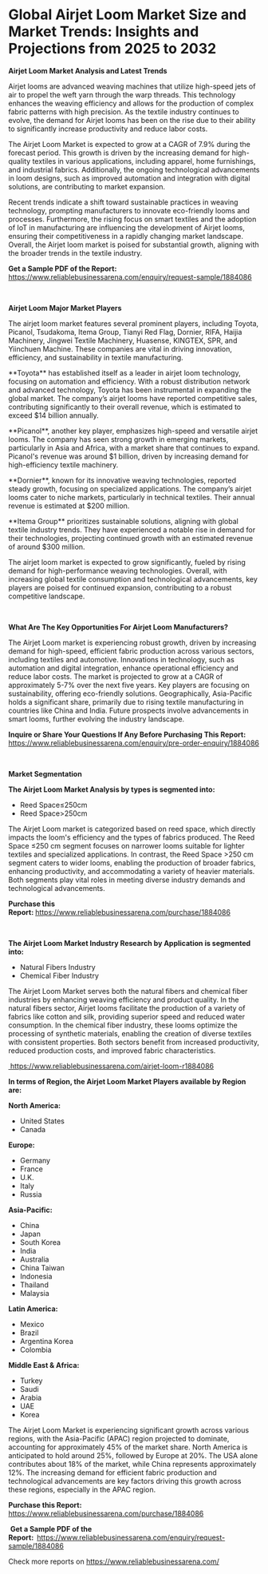 <p><h1>Global Airjet Loom Market Size and Market Trends: Insights and Projections from 2025 to 2032</h1></p><p><strong>Airjet Loom Market Analysis and Latest Trends</strong></p>
<p><p>Airjet looms are advanced weaving machines that utilize high-speed jets of air to propel the weft yarn through the warp threads. This technology enhances the weaving efficiency and allows for the production of complex fabric patterns with high precision. As the textile industry continues to evolve, the demand for Airjet looms has been on the rise due to their ability to significantly increase productivity and reduce labor costs.</p><p>The Airjet Loom Market is expected to grow at a CAGR of 7.9% during the forecast period. This growth is driven by the increasing demand for high-quality textiles in various applications, including apparel, home furnishings, and industrial fabrics. Additionally, the ongoing technological advancements in loom designs, such as improved automation and integration with digital solutions, are contributing to market expansion. </p><p>Recent trends indicate a shift toward sustainable practices in weaving technology, prompting manufacturers to innovate eco-friendly looms and processes. Furthermore, the rising focus on smart textiles and the adoption of IoT in manufacturing are influencing the development of Airjet looms, ensuring their competitiveness in a rapidly changing market landscape. Overall, the Airjet loom market is poised for substantial growth, aligning with the broader trends in the textile industry.</p></p>
<p><strong>Get a Sample PDF of the Report:&nbsp;</strong> <a href="https://www.reliablebusinessarena.com/enquiry/request-sample/1884086?utm_campaign=2991&utm_medium=2&utm_source=Github&utm_content=ia&utm_term=10042025&utm_id=airjet-loom">https://www.reliablebusinessarena.com/enquiry/request-sample/1884086</a></p>
<p>&nbsp;</p>
<p><strong>Airjet Loom Major Market Players</strong></p>
<p><p>The airjet loom market features several prominent players, including Toyota, Picanol, Tsudakoma, Itema Group, Tianyi Red Flag, Dornier, RIFA, Haijia Machinery, Jingwei Textile Machinery, Huasense, KINGTEX, SPR, and Yiinchuen Machine. These companies are vital in driving innovation, efficiency, and sustainability in textile manufacturing.</p><p>**Toyota** has established itself as a leader in airjet loom technology, focusing on automation and efficiency. With a robust distribution network and advanced technology, Toyota has been instrumental in expanding the global market. The company’s airjet looms have reported competitive sales, contributing significantly to their overall revenue, which is estimated to exceed $14 billion annually.</p><p>**Picanol**, another key player, emphasizes high-speed and versatile airjet looms. The company has seen strong growth in emerging markets, particularly in Asia and Africa, with a market share that continues to expand. Picanol's revenue was around $1 billion, driven by increasing demand for high-efficiency textile machinery.</p><p>**Dornier**, known for its innovative weaving technologies, reported steady growth, focusing on specialized applications. The company’s airjet looms cater to niche markets, particularly in technical textiles. Their annual revenue is estimated at $200 million.</p><p>**Itema Group** prioritizes sustainable solutions, aligning with global textile industry trends. They have experienced a notable rise in demand for their technologies, projecting continued growth with an estimated revenue of around $300 million.</p><p>The airjet loom market is expected to grow significantly, fueled by rising demand for high-performance weaving technologies. Overall, with increasing global textile consumption and technological advancements, key players are poised for continued expansion, contributing to a robust competitive landscape.</p></p>
<p>&nbsp;</p>
<p><strong>What Are The Key Opportunities For Airjet Loom Manufacturers?</strong></p>
<p><p>The Airjet Loom market is experiencing robust growth, driven by increasing demand for high-speed, efficient fabric production across various sectors, including textiles and automotive. Innovations in technology, such as automation and digital integration, enhance operational efficiency and reduce labor costs. The market is projected to grow at a CAGR of approximately 5-7% over the next five years. Key players are focusing on sustainability, offering eco-friendly solutions. Geographically, Asia-Pacific holds a significant share, primarily due to rising textile manufacturing in countries like China and India. Future prospects involve advancements in smart looms, further evolving the industry landscape.</p></p>
<p><strong>Inquire or Share Your Questions If Any Before Purchasing This Report:</strong> <a href="https://www.reliablebusinessarena.com/enquiry/pre-order-enquiry/1884086?utm_campaign=2991&utm_medium=2&utm_source=Github&utm_content=ia&utm_term=10042025&utm_id=airjet-loom">https://www.reliablebusinessarena.com/enquiry/pre-order-enquiry/1884086</a></p>
<p>&nbsp;</p>
<p><strong>Market Segmentation</strong></p>
<p><strong>The Airjet Loom Market Analysis by types is segmented into:</strong></p>
<p><ul><li>Reed Space≤250cm</li><li>Reed Space>250cm</li></ul></p>
<p><p>The Airjet Loom market is categorized based on reed space, which directly impacts the loom's efficiency and the types of fabrics produced. The Reed Space ≤250 cm segment focuses on narrower looms suitable for lighter textiles and specialized applications. In contrast, the Reed Space >250 cm segment caters to wider looms, enabling the production of broader fabrics, enhancing productivity, and accommodating a variety of heavier materials. Both segments play vital roles in meeting diverse industry demands and technological advancements.</p></p>
<p><strong>Purchase this Report:&nbsp;</strong><a href="https://www.reliablebusinessarena.com/purchase/1884086?utm_campaign=2991&utm_medium=2&utm_source=Github&utm_content=ia&utm_term=10042025&utm_id=airjet-loom">https://www.reliablebusinessarena.com/purchase/1884086</a></p>
<p>&nbsp;</p>
<p><strong>The Airjet Loom Market Industry Research by Application is segmented into:</strong></p>
<p><ul><li>Natural Fibers Industry</li><li>Chemical Fiber Industry</li></ul></p>
<p><p>The Airjet Loom Market serves both the natural fibers and chemical fiber industries by enhancing weaving efficiency and product quality. In the natural fibers sector, Airjet looms facilitate the production of a variety of fabrics like cotton and silk, providing superior speed and reduced water consumption. In the chemical fiber industry, these looms optimize the processing of synthetic materials, enabling the creation of diverse textiles with consistent properties. Both sectors benefit from increased productivity, reduced production costs, and improved fabric characteristics.</p></p>
<p><a href="https://www.reliablebusinessarena.com/airjet-loom-r1884086?utm_campaign=2991&utm_medium=2&utm_source=Github&utm_content=ia&utm_term=10042025&utm_id=airjet-loom">&nbsp;https://www.reliablebusinessarena.com/airjet-loom-r1884086</a></p>
<p><strong>In terms of Region, the Airjet Loom Market Players available by Region are:</strong></p>
<p>
    <p> <strong> North America: </strong>
        <ul>
            <li>United States</li>
            <li>Canada</li>
        </ul>
        </p> 
    <p> <strong> Europe: </strong>
        <ul>
            <li>Germany</li>
            <li>France</li>
            <li>U.K.</li>
            <li>Italy</li>
            <li>Russia</li>
        </ul>
        </p> 
    <p> <strong> Asia-Pacific: </strong>
        <ul>
            <li>China</li>
            <li>Japan</li>
            <li>South Korea</li>
            <li>India</li>
            <li>Australia</li>
            <li>China Taiwan</li>
            <li>Indonesia</li>
            <li>Thailand</li>
            <li>Malaysia</li>
        </ul>
        </p> 
    <p> <strong> Latin America: </strong>
        <ul>
            <li>Mexico</li>
            <li>Brazil</li>
            <li>Argentina Korea</li>
            <li>Colombia</li>
        </ul>
        </p> 
    <p> <strong> Middle East & Africa: </strong>
        <ul>
            <li>Turkey</li>
            <li>Saudi</li>
            <li>Arabia</li>
            <li>UAE</li>
            <li>Korea</li>
        </ul>
    </p>
    </p>
<p><p>The Airjet Loom Market is experiencing significant growth across various regions, with the Asia-Pacific (APAC) region projected to dominate, accounting for approximately 45% of the market share. North America is anticipated to hold around 25%, followed by Europe at 20%. The USA alone contributes about 18% of the market, while China represents approximately 12%. The increasing demand for efficient fabric production and technological advancements are key factors driving this growth across these regions, especially in the APAC region.</p></p>
<p><strong>Purchase this Report: </strong><a href="https://www.reliablebusinessarena.com/purchase/1884086?utm_campaign=2991&utm_medium=2&utm_source=Github&utm_content=ia&utm_term=10042025&utm_id=airjet-loom">https://www.reliablebusinessarena.com/purchase/1884086</a></p>
<p>&nbsp;<strong>Get a Sample PDF of the Report:&nbsp;&nbsp;</strong><a href="https://www.reliablebusinessarena.com/enquiry/request-sample/1884086?utm_campaign=2991&utm_medium=2&utm_source=Github&utm_content=ia&utm_term=10042025&utm_id=airjet-loom">https://www.reliablebusinessarena.com/enquiry/request-sample/1884086</a></p>
<p><strong></strong></p>
<p>Check more reports on <a href="https://www.reliablebusinessarena.com/?utm_campaign=2991&utm_medium=2&utm_source=Github&utm_content=ia&utm_term=10042025&utm_id=airjet-loom">https://www.reliablebusinessarena.com/</a></p>